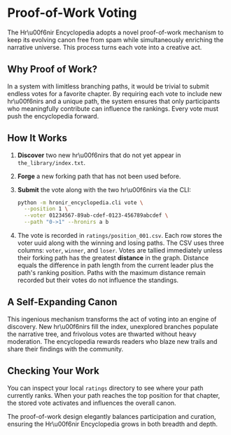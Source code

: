 # Proof-of-Work Voting

The Hr\u00f6nir Encyclopedia adopts a novel proof-of-work mechanism to keep its evolving canon free from spam while simultaneously enriching the narrative universe. This process turns each vote into a creative act.

## Why Proof of Work?

In a system with limitless branching paths, it would be trivial to submit endless votes for a favorite chapter. By requiring each vote to include new hr\u00f6nirs and a unique path, the system ensures that only participants who meaningfully contribute can influence the rankings. Every vote must push the encyclopedia forward.

## How It Works

1. **Discover** two new hr\u00f6nirs that do not yet appear in `the_library/index.txt`.
2. **Forge** a new forking path that has not been used before.
3. **Submit** the vote along with the two hr\u00f6nirs via the CLI:

   ```bash
   python -m hronir_encyclopedia.cli vote \
     --position 1 \
     --voter 01234567-89ab-cdef-0123-456789abcdef \
     --path "0->1" --hronirs a b
   ```
4. The vote is recorded in `ratings/position_001.csv`. Each row stores the voter uuid along with the winning and losing paths. The CSV uses three columns: `voter`, `winner`, and `loser`. Votes are tallied immediately unless their forking path has the greatest **distance** in the graph. Distance equals the difference in path length from the current leader plus the path's ranking position. Paths with the maximum distance remain recorded but their votes do not influence the standings.

## A Self-Expanding Canon

This ingenious mechanism transforms the act of voting into an engine of discovery. New hr\u00f6nirs fill the index, unexplored branches populate the narrative tree, and frivolous votes are thwarted without heavy moderation. The encyclopedia rewards readers who blaze new trails and share their findings with the community.

## Checking Your Work

You can inspect your local `ratings` directory to see where your path currently ranks. When your path reaches the top position for that chapter, the stored vote activates and influences the overall canon.

The proof-of-work design elegantly balances participation and curation, ensuring the Hr\u00f6nir Encyclopedia grows in both breadth and depth.
